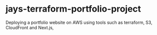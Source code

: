 # jays-terraform-portfolio-project
Deploying a portfolio website on AWS using tools such as terraform, S3, CloudFront and Next.js, 
